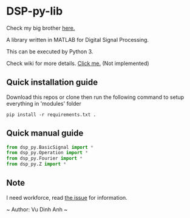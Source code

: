 # DSP-py-lib

Check my big brother [here.](https://github.com/dinhanhx/DSP-matlab-lib)

A library written in MATLAB for Digital Signal Processing.

This can be executed by Python 3.

Check wiki for more details. [Click me.]() (Not implemented)

## Quick installation guide
Download this repos or clone then run the following command to setup everything in 'modules' folder
```
pip install -r requirements.txt .
```
## Quick manual guide
```Python
from dsp_py.BasicSignal import *
from dsp_py.Operation import *
from dsp_py.Fourier import *
from dsp_py.Z import *
```
## Note

I need workforce, read [the issue](https://github.com/dinhanhx/DSP-py-lib/issues/1) for information.

~ Author: Vu Dinh Anh ~

